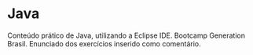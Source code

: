 # Java
Conteúdo prático de Java, utilizando a Eclipse IDE. Bootcamp Generation Brasil.
Enunciado dos exercícios inserido como comentário.
